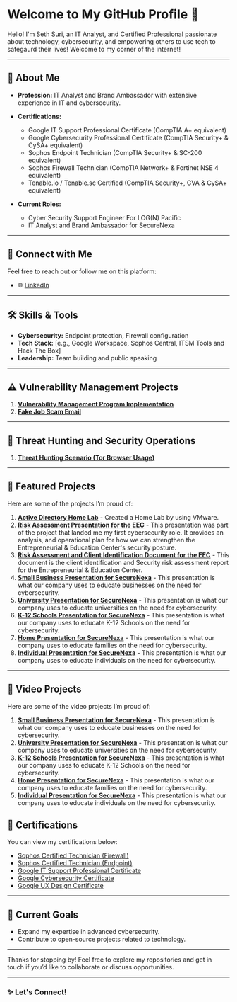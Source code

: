 # Welcome to My GitHub Profile 👋

Hello! I'm Seth Suri, an IT Analyst, and Certified Professional passionate about technology, cybersecurity, and empowering others to use tech to safegaurd their lives! Welcome to my corner of the internet!

---

## 🚀 About Me

- **Profession:** IT Analyst and Brand Ambassador with extensive experience in IT and cybersecurity.
- **Certifications:**
   - Google IT Support Professional Certificate (CompTIA A+ equivalent)
   - Google Cybersecurity Professional Certificate (CompTIA Security+ & CySA+ equivalent)
   - Sophos Endpoint Technician (CompTIA Security+ & SC-200 equivalent)
   - Sophos Firewall Technician (CompTIA Network+ & Fortinet NSE 4 equivalent)
   - Tenable.io / Tenable.sc Certified (CompTIA Security+, CVA & CySA+ equivalent)

- **Current Roles:**
  - Cyber Security Support Engineer For LOG(N) Pacific
  - IT Analyst and Brand Ambassador for SecureNexa

---

## 🔗 Connect with Me

Feel free to reach out or follow me on this platform:

- 🌐 [LinkedIn](https://www.linkedin.com/in/seth-suri-98b461184/)  
---

## 🛠️ Skills & Tools

- **Cybersecurity:** Endpoint protection, Firewall configuration
- **Tech Stack:** [e.g., Google Workspace, Sophos Central, ITSM Tools and Hack The Box]
- **Leadership:** Team building and public speaking

---

## ⚠️ Vulnerability Management Projects

1. **[Vulnerability Management Program Implementation](https://github.com/sethsuri/vulnerabilitymanagementprogram)**
2. **[Fake Job Scam Email](https://github.com/sethsuri/Fake-Job-Scam-Email)** 

---

## 🚨 Threat Hunting and Security Operations

1. **[Threat Hunting Scenario (Tor Browser Usage)](https://github.com/sethsuri/threat-hunting-scenario-tor)**

---

## 🌟 Featured Projects

Here are some of the projects I’m proud of:

1. **[Active Directory Home Lab](https://github.com/sethsuri/ActiveDirectoryLab/blob/main/README.md)** - Created a Home Lab by using VMware.
2. **[Risk Assessment Presentation for the EEC](https://drive.google.com/file/d/1huxKOGL6xkLtoJL0vAzIG0yasi3WP8kw/view?usp=drive_link)** - This presentation was part of the project that landed me my first cybersecurity role. It provides an analysis, and operational plan for how we can strengthen the Entrepreneurial & Education Center's security posture.
3. **[Risk Assessment and Client Identification Document for the EEC](https://drive.google.com/file/d/1aAt79os-KkXPA5Flfie-ceY9BNv_h-i9/view?usp=drive_link)** - This document is the client identification and Security risk assessment report for the Entrepreneurial & Education Center.
4. **[Small Business Presentation for SecureNexa](https://drive.google.com/file/d/1z7bb7epe2b187xCN306CrGfKWX3CShJE/view?usp=drive_link)** - This presentation is what our company uses to educate businesses on the need for cybersecurity.
5. **[University Presentation for SecureNexa](https://drive.google.com/file/d/1HxZzTnCmU4KhaQl3HWi_okFr0QZuQb_E/view?usp=drive_link)** - This presentation is what our company uses to educate universities on the need for cybersecurity.
6. **[K-12 Schools Presentation for SecureNexa](https://drive.google.com/file/d/1LFa9PN8wxoE_Ae7KQMO_VRUYZBHxni0s/view?usp=drive_link)** - This presentation is what our company uses to educate K-12 Schools on the need for cybersecurity.
7. **[Home Presentation for SecureNexa](https://drive.google.com/file/d/114NGf7mtBcmCGn3AcoML0w9UFx4xsAa1/view?usp=drive_link)** - This presentation is what our company uses to educate families on the need for cybersecurity.
8. **[Individual Presentation for SecureNexa](https://drive.google.com/file/d/1HRyk4XO0DkP4miir5-SEzZ4NdKuCJHeG/view?usp=drive_link)** - This presentation is what our company uses to educate individuals on the need for cybersecurity.

---

## 🌟 Video Projects

Here are some of the video projects I’m proud of:

1. **[Small Business Presentation for SecureNexa](https://drive.google.com/file/d/1sS4ozILvRvX2rsRg4UqnjOjZFYsKUihD/view?usp=drive_link)** - This presentation is what our company uses to educate businesses on the need for cybersecurity.
2. **[University Presentation for SecureNexa](https://drive.google.com/file/d/1dNdsYQUfrXk4ovNFiyvPCb6IiByCQu9W/view?usp=drive_link)** - This presentation is what our company uses to educate universities on the need for cybersecurity.
3. **[K-12 Schools Presentation for SecureNexa](https://drive.google.com/file/d/1nOUWo55EzZM1EKnRL6JrU5WsxyoOJdge/view?usp=drive_link)** - This presentation is what our company uses to educate K-12 Schools on the need for cybersecurity.
4. **[Home Presentation for SecureNexa](https://drive.google.com/file/d/1FDZyITN5Pzl5OB_fTut2HrLv_QGpjGZx/view?usp=drive_link)** - This presentation is what our company uses to educate families on the need for cybersecurity.
5. **[Individual Presentation for SecureNexa](https://drive.google.com/file/d/1r88TZgk_B2y3wUOmwAr2zNE9AOWgGG0l/view?usp=drive_link)** - This presentation is what our company uses to educate individuals on the need for cybersecurity.

## 📝 Certifications

You can view my certifications below:

- [Sophos Certified Technician (Firewall)](https://sophos.netexam.com/certs/11017/F7C170C9977343C08562758D074788CA161664.pdf)
- [Sophos Certified Technician (Endpoint)](https://sophos.netexam.com/certs/11017/F7C170C9977343C08562758D074788CA161662.pdf)
- [Google IT Support Professional Certificate](https://www.coursera.org/account/accomplishments/specialization/MCM7AGH9RAS8)
- [Google Cybersecurity Certificate](https://www.coursera.org/account/accomplishments/specialization/UCCG6FDCVRBV)
- [Google UX Design Certificate](https://www.coursera.org/account/accomplishments/specialization/NBRN7GNGYSGV)
---

## 🌱 Current Goals

- Expand my expertise in advanced cybersecurity.
- Contribute to open-source projects related to technology.

---

Thanks for stopping by! Feel free to explore my repositories and get in touch if you’d like to collaborate or discuss opportunities.

---

### ✨ Let's Connect!

